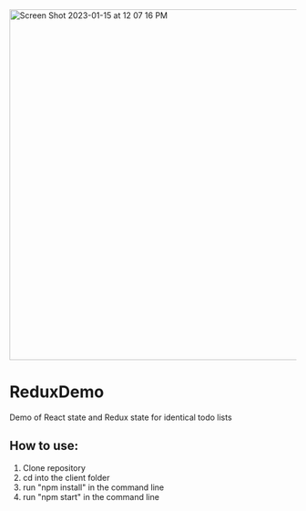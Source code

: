 <img width="616" alt="Screen Shot 2023-01-15 at 12 07 16 PM" src="https://user-images.githubusercontent.com/19592236/212558881-1017c4c0-4c3e-4c30-8b6b-460b6559c78d.png">

# ReduxDemo
Demo of React state and Redux state for identical todo lists

## How to use:
1. Clone repository
2. cd into the client folder
3. run "npm install" in the command line
4. run "npm start" in the command line

